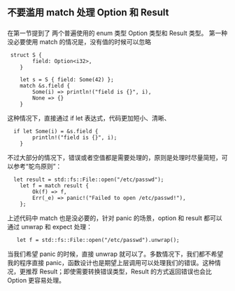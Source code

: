 
## 不要滥用 match 处理 Option 和 Result
###
在第一节提到了 两个普遍使用的 enum 类型 Option 类型和 Result 类型。
第一种没必要使用 match 的情况是，没有值的时候可以忽略
```
 struct S {
        field: Option<i32>,
    }

    let s = S { field: Some(42) };
    match &s.field {
        Some(i) => println!("field is {}", i),
        None => {}
    }
```
这种情况下，直接通过 if let 表达式，代码更加短小、清晰、
```
  if let Some(i) = &s.field {
        println!("field is {}", i);
    }
```

不过大部分的情况下，错误或者空值都是需要处理的，原则是处理时尽量简短，可以参考“鸵鸟原则”：
```
  let result = std::fs::File::open("/etc/passwd");
    let f = match result {
        Ok(f) => f,
        Err(_e) => panic!("Failed to open /etc/passwd!"),
    };
```
上述代码中 match 也是没必要的，针对 panic 的场景，option 和 result 都可以通过 unwrap 和 expect 处理：
```
   let f = std::fs::File::open("/etc/passwd").unwrap();
```
当我们希望 panic 的时候，直接 unwrap 就可以了。多数情况下，我们都不希望我的程序直接 panic，函数设计也是期望上层调用可以处理我们的错误。这种情况，更推荐 Result；即使需要转换错误类型，Result 的方式返回错误也会比 Option 更容易处理。